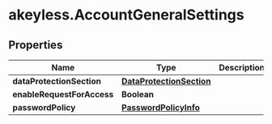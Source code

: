# akeyless.AccountGeneralSettings

## Properties

Name | Type | Description | Notes
------------ | ------------- | ------------- | -------------
**dataProtectionSection** | [**DataProtectionSection**](DataProtectionSection.md) |  | [optional] 
**enableRequestForAccess** | **Boolean** |  | [optional] 
**passwordPolicy** | [**PasswordPolicyInfo**](PasswordPolicyInfo.md) |  | [optional] 


